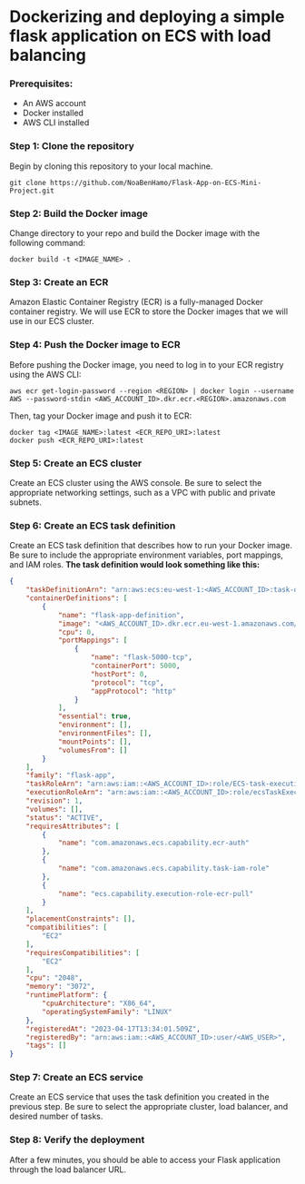 # Dockerizing and deploying a simple flask application on ECS with load balancing

### Prerequisites:
- An AWS account
- Docker installed
- AWS CLI installed

### Step 1: Clone the repository
Begin by cloning this repository to your local machine.
```
git clone https://github.com/NoaBenHamo/Flask-App-on-ECS-Mini-Project.git
```
### Step 2: Build the Docker image
Change directory to your repo and build the Docker image with the following command:
```
docker build -t <IMAGE_NAME> .
```
### Step 3: Create an ECR
Amazon Elastic Container Registry (ECR) is a fully-managed Docker container registry.
We will use ECR to store the Docker images that we will use in our ECS cluster.

### Step 4: Push the Docker image to ECR
Before pushing the Docker image, you need to log in to your ECR registry using the AWS CLI:
```
aws ecr get-login-password --region <REGION> | docker login --username AWS --password-stdin <AWS_ACCOUNT_ID>.dkr.ecr.<REGION>.amazonaws.com
```
Then, tag your Docker image and push it to ECR:
```
docker tag <IMAGE_NAME>:latest <ECR_REPO_URI>:latest
docker push <ECR_REPO_URI>:latest
```

### Step 5: Create an ECS cluster
Create an ECS cluster using the AWS console. Be sure to select the appropriate networking settings, such as a VPC with public and private subnets.

### Step 6: Create an ECS task definition
Create an ECS task definition that describes how to run your Docker image. Be sure to include the appropriate environment variables, port mappings, and IAM roles. 
**The task definition would look something like this:**
```JSON
{
    "taskDefinitionArn": "arn:aws:ecs:eu-west-1:<AWS_ACCOUNT_ID>:task-definition/flask-app:1",
    "containerDefinitions": [
        {
            "name": "flask-app-definition",
            "image": "<AWS_ACCOUNT_ID>.dkr.ecr.eu-west-1.amazonaws.com/my-ecr:latest",
            "cpu": 0,
            "portMappings": [
                {
                    "name": "flask-5000-tcp",
                    "containerPort": 5000,
                    "hostPort": 0,
                    "protocol": "tcp",
                    "appProtocol": "http"
                }
            ],
            "essential": true,
            "environment": [],
            "environmentFiles": [],
            "mountPoints": [],
            "volumesFrom": []
        }
    ],
    "family": "flask-app",
    "taskRoleArn": "arn:aws:iam::<AWS_ACCOUNT_ID>:role/ECS-task-execution",
    "executionRoleArn": "arn:aws:iam::<AWS_ACCOUNT_ID>:role/ecsTaskExecutionRole",
    "revision": 1,
    "volumes": [],
    "status": "ACTIVE",
    "requiresAttributes": [
        {
            "name": "com.amazonaws.ecs.capability.ecr-auth"
        },
        {
            "name": "com.amazonaws.ecs.capability.task-iam-role"
        },
        {
            "name": "ecs.capability.execution-role-ecr-pull"
        }
    ],
    "placementConstraints": [],
    "compatibilities": [
        "EC2"
    ],
    "requiresCompatibilities": [
        "EC2"
    ],
    "cpu": "2048",
    "memory": "3072",
    "runtimePlatform": {
        "cpuArchitecture": "X86_64",
        "operatingSystemFamily": "LINUX"
    },
    "registeredAt": "2023-04-17T13:34:01.509Z",
    "registeredBy": "arn:aws:iam::<AWS_ACCOUNT_ID>:user/<AWS_USER>",
    "tags": []
}
```
### Step 7: Create an ECS service
Create an ECS service that uses the task definition you created in the previous step. Be sure to select the appropriate cluster, load balancer, and desired number of tasks.

### Step 8: Verify the deployment
After a few minutes, you should be able to access your Flask application through the load balancer URL.
